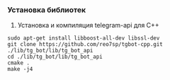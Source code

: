 ### Установка библиотек
1. Установка и компиляция telegram-api для С++
```  
sudo apt-get install libboost-all-dev libssl-dev 
git clone https://github.com/reo7sp/tgbot-cpp.git ./lib/tg_bot/lib/tg_bot_api
cd ./lib/tg_bot/lib/tg_bot_api
cmake .  
make -j4
```